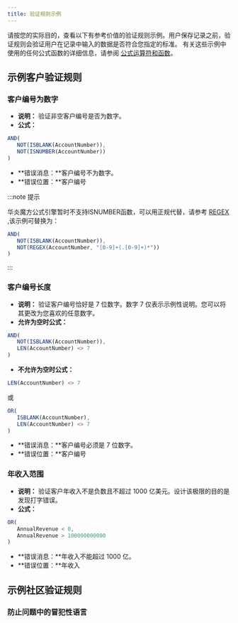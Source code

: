 ```yaml
---
title: 验证规则示例
---
```


请按您的实际目的，查看以下有参考价值的验证规则示例。用户保存记录之前，验证规则会验证用户在记录中输入的数据是否符合您指定的标准。
有关这些示例中使用的任何公式函数的详细信息，请参阅 [公式运算符和函数](/help/formula/functions)。

## 示例客户验证规则

### 客户编号为数字

- **说明：** 验证非空客户编号是否为数字。
- **公式：**

```js
AND(
   NOT(ISBLANK(AccountNumber)),
   NOT(ISNUMBER(AccountNumber))
)
```

- **错误消息：**客户编号不为数字。
- **错误位置：**客户编号

:::note 提示

华炎魔方公式引擎暂时不支持ISNUMBER函数，可以用正规代替，请参考 [REGEX](url) ,该示例可替换为：

```js
AND(
   NOT(ISBLANK(AccountNumber)),
   NOT(REGEX(AccountNumber, "[0-9]+(.[0-9]+)*"))
)
```

:::

### 客户编号长度

- **说明：** 验证客户编号恰好是 7 位数字。数字 7 仅表示示例性说明。您可以将其更改为您喜欢的任意数字。
- **允许为空时公式：**

```js
AND(
   NOT(ISBLANK(AccountNumber)),
   LEN(AccountNumber) <> 7
)
```

- **不允许为空时公式：**

```js
LEN(AccountNumber) <> 7
```

或

```js
OR(
   ISBLANK(AccountNumber),
   LEN(AccountNumber) <> 7
)
```

- **错误消息：**客户编号必须是 7 位数字。
- **错误位置：**客户编号

### 年收入范围

- **说明：** 验证客户年收入不是负数且不超过 1000 亿美元。设计该极限的目的是发现打字错误。
- **公式：**

```js
OR(
   AnnualRevenue < 0,
   AnnualRevenue > 100000000000
)
```

- **错误消息：**年收入不能超过 1000 亿。
- **错误位置：**年收入

## 示例社区验证规则

### 防止问题中的冒犯性语言
